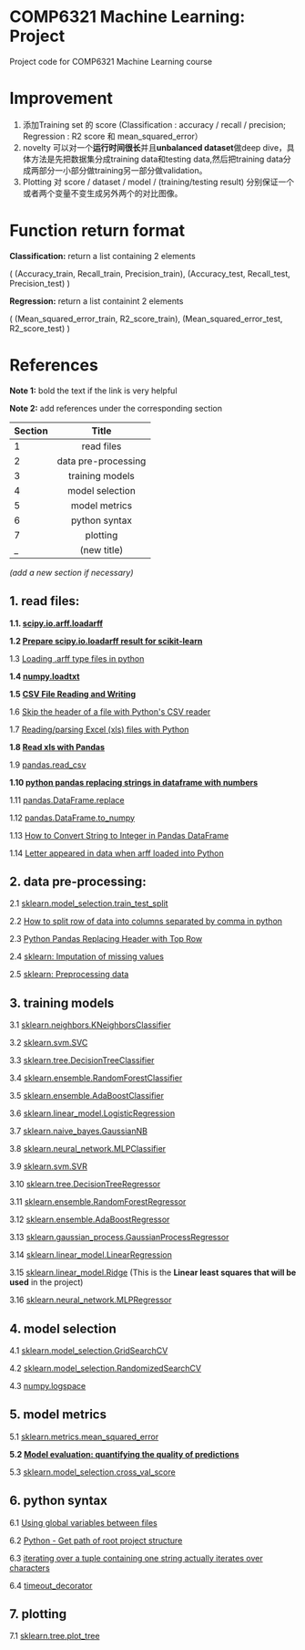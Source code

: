 # COMP6321 Machine Learning: Project

Project code for COMP6321 Machine Learning course

# Improvement

1. 添加Training set 的 score (Classification : accuracy / recall / precision; Regression : R2 score 和 mean_squared_error）
2. novelty 可以对一个**运行时间很长**并且**unbalanced dataset**做deep dive，具体方法是先把数据集分成training data和testing data,然后把training data分成两部分一小部分做training另一部分做validation。
3. Plotting 对 score / dataset / model / (training/testing result) 分别保证一个或者两个变量不变生成另外两个的对比图像。




# Function return format

**Classification:** return a list containing 2 elements

( (Accuracy_train, Recall_train, Precision_train), (Accuracy_test, Recall_test, Precision_test) )

**Regression:** return a list containint 2 elements

( (Mean_squared_error_train, R2_score_train), (Mean_squared_error_test, R2_score_test) )

# References

**Note 1:** bold the text if the link is very helpful

**Note 2:** add references under the corresponding section 

|  Section  | Title                  |
| --------- |:----------------------:|
|  1        | read files             |
|  2        | data pre-processing    |
|  3        | training models        |
|  4        | model selection        |
|  5        | model metrics          |
|  6        | python syntax          |
|  7        | plotting               |
|  _        | (new title)            |

_(add a new section if necessary)_


## 1. read files:

**1.1. [scipy.io.arff.loadarff](https://docs.scipy.org/doc/scipy/reference/generated/scipy.io.arff.loadarff.html)**

**1.2 [Prepare scipy.io.loadarff result for scikit-learn](https://stackoverflow.com/questions/22873434/prepare-scipy-io-loadarff-result-for-scikit-learn)**

1.3 [Loading .arff type files in python](https://discuss.analyticsvidhya.com/t/loading-arff-type-files-in-python/27419)

**1.4 [numpy.loadtxt](https://docs.scipy.org/doc/numpy/reference/generated/numpy.loadtxt.html)**

**1.5 [CSV File Reading and Writing](https://docs.python.org/2/library/csv.html)**

1.6 [Skip the header of a file with Python's CSV reader](https://evanhahn.com/python-skip-header-csv-reader/)

1.7 [Reading/parsing Excel (xls) files with Python](https://stackoverflow.com/questions/2942889/reading-parsing-excel-xls-files-with-python)

**1.8 [Read xls with Pandas](https://pythonspot.com/read-xls-with-pandas/)**

1.9 [pandas.read_csv](https://pandas.pydata.org/pandas-docs/stable/reference/api/pandas.read_csv.html)

**1.10 [python pandas replacing strings in dataframe with numbers](https://stackoverflow.com/questions/17114904/python-pandas-replacing-strings-in-dataframe-with-numbers)**

1.11 [pandas.DataFrame.replace](https://pandas.pydata.org/pandas-docs/stable/reference/api/pandas.DataFrame.replace.html)

1.12 [pandas.DataFrame.to_numpy](https://pandas.pydata.org/pandas-docs/stable/reference/api/pandas.DataFrame.to_numpy.html)

1.13 [How to Convert String to Integer in Pandas DataFrame](https://datatofish.com/string-to-integer-dataframe/)

1.14 [Letter appeared in data when arff loaded into Python](https://stackoverflow.com/questions/49806439/letter-appeared-in-data-when-arff-loaded-into-python)



## 2. data pre-processing:

2.1 [sklearn.model_selection.train_test_split](https://scikit-learn.org/stable/modules/generated/sklearn.model_selection.train_test_split.html)

2.2 [How to split row of data into columns separated by comma in python](https://stackoverflow.com/questions/46747791/how-to-split-row-of-data-into-columns-separated-by-comma-in-python/46747827)

2.3 [Python Pandas Replacing Header with Top Row](https://stackoverflow.com/questions/31328861/python-pandas-replacing-header-with-top-row)

2.4 [sklearn: Imputation of missing values](https://scikit-learn.org/stable/modules/impute.html)

2.5 [sklearn: Preprocessing data](https://scikit-learn.org/stable/modules/preprocessing.html)



## 3. training models 

3.1 [sklearn.neighbors.KNeighborsClassifier](https://scikit-learn.org/stable/modules/generated/sklearn.neighbors.KNeighborsClassifier.html)

3.2 [sklearn.svm.SVC](https://scikit-learn.org/stable/modules/generated/sklearn.svm.SVC.html)

3.3 [sklearn.tree.DecisionTreeClassifier](https://scikit-learn.org/stable/modules/generated/sklearn.tree.DecisionTreeClassifier.html)

3.4 [sklearn.ensemble.RandomForestClassifier](https://scikit-learn.org/stable/modules/generated/sklearn.ensemble.RandomForestClassifier.html)

3.5 [sklearn.ensemble.AdaBoostClassifier](https://scikit-learn.org/stable/modules/generated/sklearn.ensemble.AdaBoostClassifier.html)

3.6 [sklearn.linear_model.LogisticRegression](https://scikit-learn.org/stable/modules/generated/sklearn.linear_model.LogisticRegression.html)

3.7 [sklearn.naive_bayes.GaussianNB](https://scikit-learn.org/stable/modules/generated/sklearn.naive_bayes.GaussianNB.html)

3.8 [sklearn.neural_network.MLPClassifier](https://scikit-learn.org/stable/modules/generated/sklearn.neural_network.MLPClassifier.html)

3.9 [sklearn.svm.SVR](https://scikit-learn.org/stable/modules/generated/sklearn.svm.SVR.html)

3.10 [sklearn.tree.DecisionTreeRegressor](https://scikit-learn.org/stable/modules/generated/sklearn.tree.DecisionTreeRegressor.html)

3.11 [sklearn.ensemble.RandomForestRegressor](https://scikit-learn.org/stable/modules/generated/sklearn.ensemble.RandomForestRegressor.html)

3.12 [sklearn.ensemble.AdaBoostRegressor](https://scikit-learn.org/stable/modules/generated/sklearn.ensemble.AdaBoostRegressor.html)

3.13 [sklearn.gaussian_process.GaussianProcessRegressor](https://scikit-learn.org/stable/modules/generated/sklearn.gaussian_process.GaussianProcessRegressor.html)

3.14 [sklearn.linear_model.LinearRegression](https://scikit-learn.org/stable/modules/generated/sklearn.linear_model.LinearRegression.html)

3.15 [sklearn.linear_model.Ridge](https://scikit-learn.org/stable/modules/generated/sklearn.linear_model.Ridge.html)
(This is the **Linear least squares that will be used** in the project)

3.16 [sklearn.neural_network.MLPRegressor](https://scikit-learn.org/stable/modules/generated/sklearn.neural_network.MLPRegressor.html)


## 4. model selection

4.1 [sklearn.model_selection.GridSearchCV](https://scikit-learn.org/stable/modules/generated/sklearn.model_selection.GridSearchCV.html)

4.2 [sklearn.model_selection.RandomizedSearchCV](https://scikit-learn.org/stable/modules/generated/sklearn.model_selection.RandomizedSearchCV.html)

4.3 [numpy.logspace](https://docs.scipy.org/doc/numpy/reference/generated/numpy.logspace.html)



## 5. model metrics

5.1 [sklearn.metrics.mean_squared_error](https://scikit-learn.org/0.15/modules/generated/sklearn.metrics.mean_squared_error.html#sklearn.metrics.mean_squared_error)

**5.2 [Model evaluation: quantifying the quality of predictions](https://scikit-learn.org/0.15/modules/model_evaluation.html)**

5.3 [sklearn.model_selection.cross_val_score](https://scikit-learn.org/stable/modules/generated/sklearn.model_selection.cross_val_score.html)



## 6. python syntax

6.1 [Using global variables between files](https://stackoverflow.com/questions/13034496/using-global-variables-between-files)

6.2 [Python - Get path of root project structure](https://stackoverflow.com/questions/25389095/python-get-path-of-root-project-structure/45944002)

6.3 [iterating over a tuple containing one string actually iterates over characters](https://stackoverflow.com/questions/37884136/iterating-over-a-tuple-containing-one-string-actually-iterates-over-characters)

6.4 [timeout_decorator](https://github.com/pnpnpn/timeout-decorator)


## 7. plotting

7.1 [sklearn.tree.plot_tree](https://scikit-learn.org/stable/modules/generated/sklearn.tree.plot_tree.html)